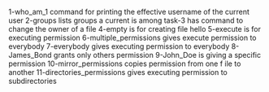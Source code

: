 1-who_am_1 command for printing the effective username of the current user
2-groups lists groups a current is among
task-3 has command to change the owner of a file
4-empty is for creating file hello
5-execute is for executing permission
6-multiple_permissions gives execute permission to everybody
7-everybody gives executing permission to everybody
8-James_Bond grants only others permission
9-John_Doe is giving a specific permission
10-mirror_permissions copies permission from one f
ile to another
11-directories_permissions gives executing permission to subdirectories
